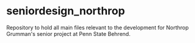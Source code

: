# seniordesign_northrop
Repository to hold all main files relevant to the development for Northrop Grumman's senior project at Penn State Behrend.
